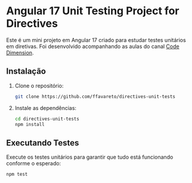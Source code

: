 # Angular 17 Unit Testing Project for Directives

Este é um mini projeto em Angular 17 criado para estudar testes unitários em diretivas. Foi desenvolvido acompanhando as aulas do canal [Code Dimension](https://www.youtube.com/@code.dimension).

## Instalação

1. Clone o repositório:

    ```bash
    git clone https://github.com/ffavareto/directives-unit-tests
    ```

2. Instale as dependências:

    ```bash
    cd directives-unit-tests
    npm install
    ```

## Executando Testes

Execute os testes unitários para garantir que tudo está funcionando conforme o esperado:

```bash
npm test
